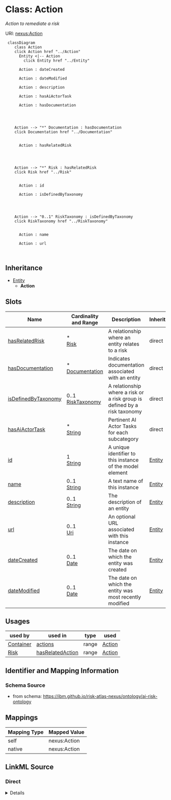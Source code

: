 

# Class: Action


_Action to remediate a risk_





URI: [nexus:Action](https://ibm.github.io/risk-atlas-nexus/ontology/Action)






```mermaid
 classDiagram
    class Action
    click Action href "../Action"
      Entity <|-- Action
        click Entity href "../Entity"
      
      Action : dateCreated
        
      Action : dateModified
        
      Action : description
        
      Action : hasAiActorTask
        
      Action : hasDocumentation
        
          
    
    
    Action --> "*" Documentation : hasDocumentation
    click Documentation href "../Documentation"

        
      Action : hasRelatedRisk
        
          
    
    
    Action --> "*" Risk : hasRelatedRisk
    click Risk href "../Risk"

        
      Action : id
        
      Action : isDefinedByTaxonomy
        
          
    
    
    Action --> "0..1" RiskTaxonomy : isDefinedByTaxonomy
    click RiskTaxonomy href "../RiskTaxonomy"

        
      Action : name
        
      Action : url
        
      
```





## Inheritance
* [Entity](Entity.md)
    * **Action**



## Slots

| Name | Cardinality and Range | Description | Inheritance |
| ---  | --- | --- | --- |
| [hasRelatedRisk](hasRelatedRisk.md) | * <br/> [Risk](Risk.md) | A relationship where an entity relates to a risk | direct |
| [hasDocumentation](hasDocumentation.md) | * <br/> [Documentation](Documentation.md) | Indicates documentation associated with an entity | direct |
| [isDefinedByTaxonomy](isDefinedByTaxonomy.md) | 0..1 <br/> [RiskTaxonomy](RiskTaxonomy.md) | A relationship where a risk or a risk group is defined by a risk taxonomy | direct |
| [hasAiActorTask](hasAiActorTask.md) | * <br/> [String](String.md) | Pertinent AI Actor Tasks for each subcategory | direct |
| [id](id.md) | 1 <br/> [String](String.md) | A unique identifier to this instance of the model element | [Entity](Entity.md) |
| [name](name.md) | 0..1 <br/> [String](String.md) | A text name of this instance | [Entity](Entity.md) |
| [description](description.md) | 0..1 <br/> [String](String.md) | The description of an entity | [Entity](Entity.md) |
| [url](url.md) | 0..1 <br/> [Uri](Uri.md) | An optional URL associated with this instance | [Entity](Entity.md) |
| [dateCreated](dateCreated.md) | 0..1 <br/> [Date](Date.md) | The date on which the entity was created | [Entity](Entity.md) |
| [dateModified](dateModified.md) | 0..1 <br/> [Date](Date.md) | The date on which the entity was most recently modified | [Entity](Entity.md) |





## Usages

| used by | used in | type | used |
| ---  | --- | --- | --- |
| [Container](Container.md) | [actions](actions.md) | range | [Action](Action.md) |
| [Risk](Risk.md) | [hasRelatedAction](hasRelatedAction.md) | range | [Action](Action.md) |






## Identifier and Mapping Information







### Schema Source


* from schema: https://ibm.github.io/risk-atlas-nexus/ontology/ai-risk-ontology




## Mappings

| Mapping Type | Mapped Value |
| ---  | ---  |
| self | nexus:Action |
| native | nexus:Action |







## LinkML Source

<!-- TODO: investigate https://stackoverflow.com/questions/37606292/how-to-create-tabbed-code-blocks-in-mkdocs-or-sphinx -->

### Direct

<details>
```yaml
name: Action
description: Action to remediate a risk
from_schema: https://ibm.github.io/risk-atlas-nexus/ontology/ai-risk-ontology
is_a: Entity
slots:
- hasRelatedRisk
- hasDocumentation
- isDefinedByTaxonomy
- hasAiActorTask

```
</details>

### Induced

<details>
```yaml
name: Action
description: Action to remediate a risk
from_schema: https://ibm.github.io/risk-atlas-nexus/ontology/ai-risk-ontology
is_a: Entity
attributes:
  hasRelatedRisk:
    name: hasRelatedRisk
    description: A relationship where an entity relates to a risk
    from_schema: https://ibm.github.io/risk-atlas-nexus/ontology/ai-risk-ontology
    rank: 1000
    domain: RiskConcept
    alias: hasRelatedRisk
    owner: Action
    domain_of:
    - Action
    - AiEval
    range: Risk
    multivalued: true
    inlined: false
  hasDocumentation:
    name: hasDocumentation
    description: Indicates documentation associated with an entity.
    from_schema: https://ibm.github.io/risk-atlas-nexus/ontology/ai-risk-ontology
    rank: 1000
    slot_uri: airo:hasDocumentation
    alias: hasDocumentation
    owner: Action
    domain_of:
    - Dataset
    - RiskTaxonomy
    - Action
    - AiEval
    - BaseAi
    - LargeLanguageModelFamily
    range: Documentation
    multivalued: true
    inlined: false
  isDefinedByTaxonomy:
    name: isDefinedByTaxonomy
    description: A relationship where a risk or a risk group is defined by a risk
      taxonomy
    from_schema: https://ibm.github.io/risk-atlas-nexus/ontology/ai-risk-ontology
    rank: 1000
    slot_uri: schema:isPartOf
    alias: isDefinedByTaxonomy
    owner: Action
    domain_of:
    - RiskGroup
    - Risk
    - RiskControl
    - Action
    - RiskIncident
    range: RiskTaxonomy
  hasAiActorTask:
    name: hasAiActorTask
    description: Pertinent AI Actor Tasks for each subcategory. Not every AI Actor
      Task listed will apply to every suggested action in the subcategory (i.e., some
      apply to AI development and others apply to AI deployment).
    from_schema: https://ibm.github.io/risk-atlas-nexus/ontology/ai-risk-ontology
    rank: 1000
    alias: hasAiActorTask
    owner: Action
    domain_of:
    - Action
    range: string
    multivalued: true
  id:
    name: id
    description: A unique identifier to this instance of the model element. Example
      identifiers include UUID, URI, URN, etc.
    from_schema: https://ibm.github.io/risk-atlas-nexus/ontology/ai-risk-ontology
    rank: 1000
    slot_uri: schema:identifier
    identifier: true
    alias: id
    owner: Action
    domain_of:
    - Entity
    range: string
    required: true
  name:
    name: name
    description: A text name of this instance.
    from_schema: https://ibm.github.io/risk-atlas-nexus/ontology/ai-risk-ontology
    rank: 1000
    slot_uri: schema:name
    alias: name
    owner: Action
    domain_of:
    - Entity
    range: string
  description:
    name: description
    description: The description of an entity
    from_schema: https://ibm.github.io/risk-atlas-nexus/ontology/ai-risk-ontology
    rank: 1000
    slot_uri: schema:description
    alias: description
    owner: Action
    domain_of:
    - Entity
    range: string
  url:
    name: url
    description: An optional URL associated with this instance.
    from_schema: https://ibm.github.io/risk-atlas-nexus/ontology/ai-risk-ontology
    rank: 1000
    slot_uri: schema:url
    alias: url
    owner: Action
    domain_of:
    - Entity
    range: uri
  dateCreated:
    name: dateCreated
    description: The date on which the entity was created.
    from_schema: https://ibm.github.io/risk-atlas-nexus/ontology/ai-risk-ontology
    rank: 1000
    slot_uri: schema:dateCreated
    alias: dateCreated
    owner: Action
    domain_of:
    - Entity
    range: date
    required: false
  dateModified:
    name: dateModified
    description: The date on which the entity was most recently modified.
    from_schema: https://ibm.github.io/risk-atlas-nexus/ontology/ai-risk-ontology
    rank: 1000
    slot_uri: schema:dateModified
    alias: dateModified
    owner: Action
    domain_of:
    - Entity
    range: date
    required: false

```
</details>